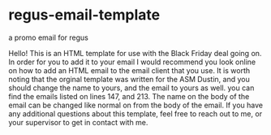 # regus-email-template
a promo email for regus

Hello! This is an HTML template for use with the Black Friday deal going on. In order for
you to add it to your email I would recommend you look online on how to add an HTML email
to the email client that you use. It is worth noting that the orginal template was written
for the ASM Dustin, and you should change the name to yours, and the email to yours as
well. you can find the emails listed on lines 147, and 213. The name on the body of the
email can be changed like normal on from the body of the email. If you have any additional
questions about this template, feel free to reach out to me, or your supervisor to get in
contact with me.
